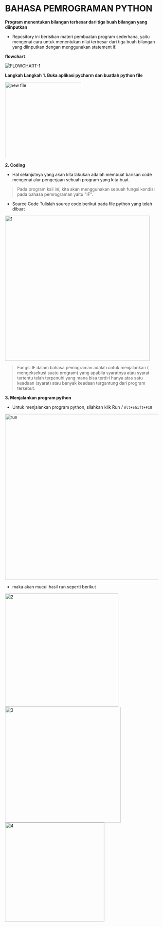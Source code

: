 # BAHASA PEMROGRAMAN PYTHON
**Program menentukan bilangan terbesar dari tiga buah bilangan yang diinputkan**

- Repository ini berisikan materi pembuatan program sederhana, yaitu mengenai cara untuk menentukan nilai terbesar dari tiga buah bilangan yang diinputkan dengan menggunakan statement if.

**flowchart**

![FLOWCHART-1](https://user-images.githubusercontent.com/72985112/98499348-db453600-227b-11eb-8edb-d00874997eef.jpg)


**Langkah Langkah**
**1. Buka aplikasi pycharm dan buatlah python file**

<img width="250" alt="new file" src="https://user-images.githubusercontent.com/72985112/98494081-a088d100-226e-11eb-8ea1-580b724e3c70.png">

**2. Coding**

- Hal selanjutnya yang akan kita lakukan adalah membuat barisan code mengenai alur pengerjaan sebuah program yang kita buat.
>Pada program kali ini, kita akan menggunakan sebuah fungsi kondisi pada bahasa pemrograman yaitu "IF".

- Source Code
Tulislah source code berikut pada file python yang telah dibuat
<img width="476" alt="1" src="https://user-images.githubusercontent.com/72985112/98494211-fbbac380-226e-11eb-97b7-4861c03890c0.png">

> Fungsi IF dalam bahasa pemograman adalah untuk menjalankan ( mengeksekusi suatu program) yang apabila syaratnya atau syarat tertentu telah terpenuhi yang mana bisa terdiri hanya atas satu keadaan (syarat) atau banyak keadaan tergantung dari program tersebut.


**3. Menjalankan program python**

- Untuk menjalankan program python, silahkan klik Run / `Alt+Shift+F10`

<img width="545" alt="run" src="https://user-images.githubusercontent.com/72985112/98494477-ad59f480-226f-11eb-853f-2586d8b68798.png">

- maka akan mucul hasil run seperti berikut

<img width="372" alt="2" src="https://user-images.githubusercontent.com/72985112/98494570-dc706600-226f-11eb-9921-ed06aa72aa96.png">

<img width="380" alt="3" src="https://user-images.githubusercontent.com/72985112/98495473-ca8fc280-2271-11eb-9525-8bf32baaa178.png">

<img width="326" alt="4" src="https://user-images.githubusercontent.com/72985112/98495481-ce234980-2271-11eb-8eaf-e3e802cceef7.png">
